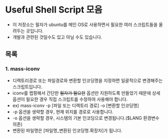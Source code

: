 Useful Shell Script 모음
==

- 이 저장소는 필자가 ubuntu를 메인 OS로 사용하면서 필요한 여러 스크립트들을 올려두는 곳입니다.
- 개발과 관련된 것일수도 있고 아닐 수도 있습니다.

목록
--
### 1. mass-iconv
  - 디렉토리경로 또는 파일경로와 변환할 인코딩명을 지정하면 일괄적으로 변경해주는 스크립트입니다.
  - iconv를 랩핑해서 간단한 ~~필자가 필요한~~ 옵션만 지원하도록 만들었기 때문에 상세 옵션이 필요한 경우 직접 스크립트를 수정하여 사용해야 합니다.
  - ex) mass-iconv -p [파일 또는 디렉토리 경로] -o [변환할 인코딩명]
  - -p 옵션을 생략할 경우, 현재 위치를 경로로 사용합니다.
  - -o 옵션을 생략할 경우, 시스템의 기본 인코딩으로 변경됩니다.($LANG 환경변수 의존)
  - 변환된 파일명은 [파일명_변환된 인코딩명.확장자]가 됩니다.